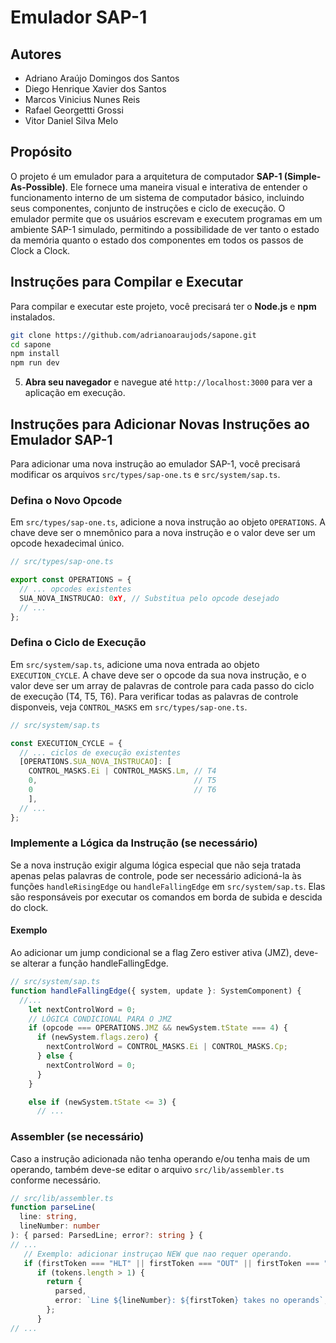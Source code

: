 # Emulador SAP-1

## Autores
 - Adriano Araújo Domingos dos Santos
 - Diego Henrique Xavier dos Santos
 - Marcos Vinicius Nunes Reis 
 - Rafael Georgettti Grossi
 - Vitor Daniel Silva Melo

## Propósito

O projeto é um emulador para a arquitetura de computador **SAP-1 (Simple-As-Possible)**. Ele fornece uma maneira visual e interativa de entender o funcionamento interno de um sistema de computador básico, incluindo seus componentes, conjunto de instruções e ciclo de execução. O emulador permite que os usuários escrevam e executem programas em um ambiente SAP-1 simulado, permitindo a possibilidade de ver tanto o estado da memória quanto o estado dos componentes em todos os passos de Clock a Clock.

## Instruções para Compilar e Executar

Para compilar e executar este projeto, você precisará ter o **Node.js** e **npm** instalados.
```bash
git clone https://github.com/adrianoaraujods/sapone.git
cd sapone
npm install
npm run dev
```

5. **Abra seu navegador** e navegue até `http://localhost:3000` para ver a
   aplicação em execução.

## Instruções para Adicionar Novas Instruções ao Emulador SAP-1

Para adicionar uma nova instrução ao emulador SAP-1, você precisará modificar os arquivos `src/types/sap-one.ts` e `src/system/sap.ts`.

### Defina o Novo Opcode

Em `src/types/sap-one.ts`, adicione a nova instrução ao objeto `OPERATIONS`. A chave deve ser o mnemônico para a nova instrução e o valor deve ser um opcode hexadecimal único.

```typescript
// src/types/sap-one.ts

export const OPERATIONS = {
  // ... opcodes existentes
  SUA_NOVA_INSTRUCAO: 0xY, // Substitua pelo opcode desejado
  // ...
};
```

### Defina o Ciclo de Execução

Em `src/system/sap.ts`, adicione uma nova entrada ao objeto `EXECUTION_CYCLE`. A chave deve ser o opcode da sua nova instrução, e o valor deve ser um array de palavras de controle para cada passo do ciclo de execução (T4, T5, T6).
Para verificar todas as palavras de controle disponveis, veja `CONTROL_MASKS` em `src/types/sap-one.ts`.

```typescript
// src/system/sap.ts

const EXECUTION_CYCLE = {
  // ... ciclos de execução existentes
  [OPERATIONS.SUA_NOVA_INSTRUCAO]: [
    CONTROL_MASKS.Ei | CONTROL_MASKS.Lm, // T4
    0,                                   // T5
    0                                    // T6
    ],
  // ...
};
```

### Implemente a Lógica da Instrução (se necessário)

Se a nova instrução exigir alguma lógica especial que não seja tratada apenas pelas palavras de controle, pode ser necessário adicioná-la às funções `handleRisingEdge` ou `handleFallingEdge` em `src/system/sap.ts`. Elas são responsáveis por executar os comandos em borda de subida e descida do clock.

#### Exemplo
Ao adicionar um jump condicional se a flag Zero estiver ativa (JMZ), deve-se alterar a função handleFallingEdge.
```typescript
// src/system/sap.ts
function handleFallingEdge({ system, update }: SystemComponent) {
  //...
    let nextControlWord = 0;
    // LÓGICA CONDICIONAL PARA O JMZ
    if (opcode === OPERATIONS.JMZ && newSystem.tState === 4) {
      if (newSystem.flags.zero) {
        nextControlWord = CONTROL_MASKS.Ei | CONTROL_MASKS.Cp;
      } else {
        nextControlWord = 0;
      }
    }

    else if (newSystem.tState <= 3) {
      // ...
```
### Assembler (se necessário)

Caso a instrução adicionada não tenha operando e/ou tenha mais de um operando, também deve-se editar o arquivo `src/lib/assembler.ts` conforme necessário.

```typescript
// src/lib/assembler.ts
function parseLine(
  line: string,
  lineNumber: number
): { parsed: ParsedLine; error?: string } {
// ...
   // Exemplo: adicionar instruçao NEW que nao requer operando.
   if (firstToken === "HLT" || firstToken === "OUT" || firstToken === "NEW") {
      if (tokens.length > 1) {
        return {
          parsed,
          error: `Line ${lineNumber}: ${firstToken} takes no operands`,
        };
      }
// ...
```
